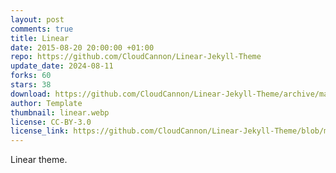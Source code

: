 ```yaml
---
layout: post
comments: true
title: Linear
date: 2015-08-20 20:00:00 +01:00
repo: https://github.com/CloudCannon/Linear-Jekyll-Theme
update_date: 2024-08-11
forks: 60
stars: 38
download: https://github.com/CloudCannon/Linear-Jekyll-Theme/archive/master.zip
author: Template
thumbnail: linear.webp
license: CC-BY-3.0
license_link: https://github.com/CloudCannon/Linear-Jekyll-Theme/blob/master/LICENSE.txt
---
```


Linear theme.
